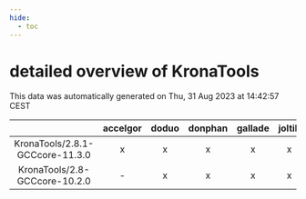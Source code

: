 ```yaml
---
hide:
  - toc
---
```


detailed overview of KronaTools
===============================


This data was automatically generated on Thu, 31 Aug 2023 at 14:42:57 CEST  

| |accelgor|doduo|donphan|gallade|joltik|skitty|swalot|victini|
| :---: | :---: | :---: | :---: | :---: | :---: | :---: | :---: | :---: |
|KronaTools/2.8.1-GCCcore-11.3.0|x|x|x|x|x|x|x|x|
|KronaTools/2.8-GCCcore-10.2.0|-|x|x|x|x|x|x|x|
